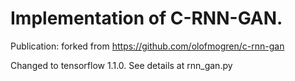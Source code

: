 # Implementation of C-RNN-GAN.

Publication:
forked from https://github.com/olofmogren/c-rnn-gan

Changed to tensorflow 1.1.0. See details at rnn_gan.py



